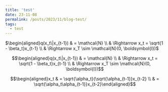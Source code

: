 ```yaml
---
title: 'test'
date: 23-11-08
permalink: /posts/2023/11/blog-test/
tags:
  - test
---
```


$\begin{aligned}q(x_t\|x_{t-1}) & = \mathcal{N} \\ & \Rightarrow x_t = \sqrt{1 - \beta_t}x_{t-1} \\ & \Rightarrow x_T \sim \mathcal{N}(0, \boldsymbol{I})$

$$\begin{aligned}q(x_t\|x_{t-1}) & = \mathcal{N} \\ & \Rightarrow x_t = \sqrt{1 - \beta_t}x_{t-1} \\ & \Rightarrow x_T \sim \mathcal{N}(0, \boldsymbol{I})$$

$$\begin{aligned}x_t & = \sqrt{\alpha_t}(\sqrt{\alpha_{t-1}}x_{t-2} \\ & = \sqrt{\alpha_t\alpha_{t-1}}x_{t-2}\end{aligned}$$